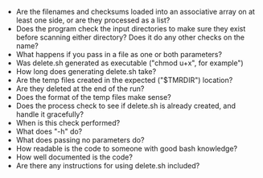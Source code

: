 * Are the filenames and checksums loaded into an associative array on at least one side, or are they processed as a list?
* Does the program check the input directories to make sure they exist before scanning either directory?  Does it do any other checks on the name?
* What happens if you pass in a file as one or both parameters?
* Was delete.sh generated as executable ("chmod u+x", for example")
* How long does generating delete.sh take?
* Are the temp files created in the expected ("$TMRDIR") location? 
* Are they deleted at the end of the run?
* Does the format of the temp files make sense?
* Does the process check to see if delete.sh is already created, and handle it gracefully?
* When is this check performed?
* What does "-h" do?
* What does passing no parameters do?
* How readable is the code to someone with good bash knowledge?
* How well documented is the code?
* Are there any instructions for using delete.sh included?